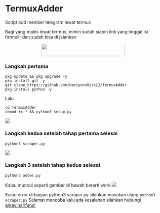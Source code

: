 # TermuxAdder
Script add member telegram lewat termux

Bagi yang males lewat termux, mimin sudah siapin link yang tinggal isi formulir dan sudah bisa di jalankan

<p align="center"><a href="https://replit.com/@HariyonoRizki/TermuxAdder#setup.py"><img src="https://img.shields.io/badge/REPLIT-TG ADDER-yellow?style=plastic&logo=replit&logoColor=yellow"width="270" height="40" /></a></p>


### Langkah pertama

```
pkg update && pkg upgrade -y
pkg install git -y
git clone https://github.com/HariyonoRizki2/TermuxAdder
pkg install python -y
```
Lalu
```
cd TermuxAdder
chmod +x * && python3 setup.py
```
<img src="file/1.png"/>

### Langkah kedua setelah tahap pertama selesai

```
python3 scraper.py
```
<img src="file/2.png"/>

### Langkah 3 setelah tahap kedua selesai

```
python3 adder.py
```
Kalau muncul seperti gambar di bawah berarti work
<img src="file/3.png"/>

Kalau error di bagian python3 scraper.py silahkan masukan ulang `python3 scraper.py`
Selamat mencoba kalu ada kesalahan silahkan hubungi
[@kevinarifandi](t.me/kepinnaripp)


